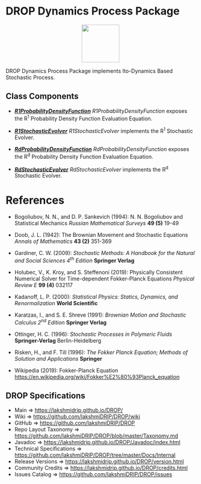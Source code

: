 # DROP Dynamics Process Package

<p align="center"><img src="https://github.com/lakshmiDRIP/DROP/blob/master/DRIP_Logo.gif?raw=true" width="100"></p>

DROP Dynamics Process Package implements Ito-Dynamics Based Stochastic Process.


## Class Components

 * [***R1ProbabilityDensityFunction***](https://github.com/lakshmiDRIP/DROP/tree/master/src/main/java/org/drip/dynamics/process/R1ProbabilityDensityFunction.java)
 <i>R1ProbabilityDensityFunction</i> exposes the R<sup>1</sup> Probability Density Function Evaluation Equation.

 * [***R1StochasticEvolver***](https://github.com/lakshmiDRIP/DROP/tree/master/src/main/java/org/drip/dynamics/process/R1StochasticEvolver.java)
 <i>R1StochasticEvolver</i> implements the R<sup>1</sup> Stochastic Evolver.

 * [***RdProbabilityDensityFunction***](https://github.com/lakshmiDRIP/DROP/tree/master/src/main/java/org/drip/dynamics/process/RdProbabilityDensityFunction.java)
 <i>RdProbabilityDensityFunction</i> exposes the R<sup>d</sup> Probability Density Function Evaluation Equation.

 * [***RdStochasticEvolver***](https://github.com/lakshmiDRIP/DROP/tree/master/src/main/java/org/drip/dynamics/process/RdStochasticEvolver.java)
 <i>RdStochasticEvolver</i> implements the R<sup>d</sup> Stochastic Evolver.


# References

 * Bogoliubov, N. N., and D. P. Sankevich (1994): N. N. Bogoliubov and Statistical Mechanics <i>Russian Mathematical Surveys</i> <b>49 (5)</b> 19-49

 * Doob, J. L. (1942): The Brownian Movement and Stochastic Equations <i>Annals of Mathematics</i> <b>43 (2)</b> 351-369

 * Gardiner, C. W. (2009): <i>Stochastic Methods: A Handbook for the Natural and Social Sciences 4<sup>th</sup> Edition</i> <b>Springer Verlag</b>

 * Holubec, V., K. Kroy, and S. Steffenoni (2019): Physically Consistent Numerical Solver for Time-dependent Fokker-Planck Equations <i>Physical Review E</i> <b>99 (4)</b> 032117

 * Kadanoff, L. P. (2000): <i>Statistical Physics: Statics, Dynamics, and Renormalization</i> <b>World Scientific</b>

 * Karatzas, I., and S. E. Shreve (1991): <i>Brownian Motion and Stochastic Calculus 2<sup>nd</sup> Edition</i> <b>Springer Verlag</b>

 * Ottinger, H. C. (1996): <i>Stochastic Processes in Polymeric Fluids</i> <b>Springer-Verlag</b> Berlin-Heidelberg

 * Risken, H., and F. Till (1996): <i>The Fokker Planck Equation; Methods of Solution and Applications</i> <b>Springer</b>

 * Wikipedia (2019): Fokker-Planck Equation https://en.wikipedia.org/wiki/Fokker%E2%80%93Planck_equation


## DROP Specifications

 * Main                     => https://lakshmidrip.github.io/DROP/
 * Wiki                     => https://github.com/lakshmiDRIP/DROP/wiki
 * GitHub                   => https://github.com/lakshmiDRIP/DROP
 * Repo Layout Taxonomy     => https://github.com/lakshmiDRIP/DROP/blob/master/Taxonomy.md
 * Javadoc                  => https://lakshmidrip.github.io/DROP/Javadoc/index.html
 * Technical Specifications => https://github.com/lakshmiDRIP/DROP/tree/master/Docs/Internal
 * Release Versions         => https://lakshmidrip.github.io/DROP/version.html
 * Community Credits        => https://lakshmidrip.github.io/DROP/credits.html
 * Issues Catalog           => https://github.com/lakshmiDRIP/DROP/issues
